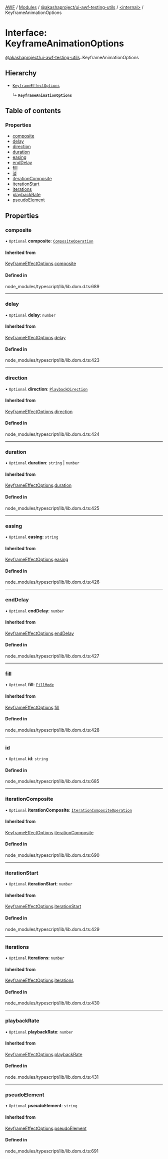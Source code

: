 [AWF](../README.md) / [Modules](../modules.md) / [@akashaproject/ui-awf-testing-utils](../modules/akashaproject_ui_awf_testing_utils.md) / [<internal\>](../modules/akashaproject_ui_awf_testing_utils._internal_.md) / KeyframeAnimationOptions

# Interface: KeyframeAnimationOptions

[@akashaproject/ui-awf-testing-utils](../modules/akashaproject_ui_awf_testing_utils.md).[<internal>](../modules/akashaproject_ui_awf_testing_utils._internal_.md).KeyframeAnimationOptions

## Hierarchy

- [`KeyframeEffectOptions`](akashaproject_ui_awf_testing_utils._internal_.KeyframeEffectOptions.md)

  ↳ **`KeyframeAnimationOptions`**

## Table of contents

### Properties

- [composite](akashaproject_ui_awf_testing_utils._internal_.KeyframeAnimationOptions.md#composite)
- [delay](akashaproject_ui_awf_testing_utils._internal_.KeyframeAnimationOptions.md#delay)
- [direction](akashaproject_ui_awf_testing_utils._internal_.KeyframeAnimationOptions.md#direction)
- [duration](akashaproject_ui_awf_testing_utils._internal_.KeyframeAnimationOptions.md#duration)
- [easing](akashaproject_ui_awf_testing_utils._internal_.KeyframeAnimationOptions.md#easing)
- [endDelay](akashaproject_ui_awf_testing_utils._internal_.KeyframeAnimationOptions.md#enddelay)
- [fill](akashaproject_ui_awf_testing_utils._internal_.KeyframeAnimationOptions.md#fill)
- [id](akashaproject_ui_awf_testing_utils._internal_.KeyframeAnimationOptions.md#id)
- [iterationComposite](akashaproject_ui_awf_testing_utils._internal_.KeyframeAnimationOptions.md#iterationcomposite)
- [iterationStart](akashaproject_ui_awf_testing_utils._internal_.KeyframeAnimationOptions.md#iterationstart)
- [iterations](akashaproject_ui_awf_testing_utils._internal_.KeyframeAnimationOptions.md#iterations)
- [playbackRate](akashaproject_ui_awf_testing_utils._internal_.KeyframeAnimationOptions.md#playbackrate)
- [pseudoElement](akashaproject_ui_awf_testing_utils._internal_.KeyframeAnimationOptions.md#pseudoelement)

## Properties

### composite

• `Optional` **composite**: [`CompositeOperation`](../modules/akashaproject_ui_awf_testing_utils._internal_.md#compositeoperation)

#### Inherited from

[KeyframeEffectOptions](akashaproject_ui_awf_testing_utils._internal_.KeyframeEffectOptions.md).[composite](akashaproject_ui_awf_testing_utils._internal_.KeyframeEffectOptions.md#composite)

#### Defined in

node_modules/typescript/lib/lib.dom.d.ts:689

___

### delay

• `Optional` **delay**: `number`

#### Inherited from

[KeyframeEffectOptions](akashaproject_ui_awf_testing_utils._internal_.KeyframeEffectOptions.md).[delay](akashaproject_ui_awf_testing_utils._internal_.KeyframeEffectOptions.md#delay)

#### Defined in

node_modules/typescript/lib/lib.dom.d.ts:423

___

### direction

• `Optional` **direction**: [`PlaybackDirection`](../modules/akashaproject_ui_awf_testing_utils._internal_.md#playbackdirection)

#### Inherited from

[KeyframeEffectOptions](akashaproject_ui_awf_testing_utils._internal_.KeyframeEffectOptions.md).[direction](akashaproject_ui_awf_testing_utils._internal_.KeyframeEffectOptions.md#direction)

#### Defined in

node_modules/typescript/lib/lib.dom.d.ts:424

___

### duration

• `Optional` **duration**: `string` \| `number`

#### Inherited from

[KeyframeEffectOptions](akashaproject_ui_awf_testing_utils._internal_.KeyframeEffectOptions.md).[duration](akashaproject_ui_awf_testing_utils._internal_.KeyframeEffectOptions.md#duration)

#### Defined in

node_modules/typescript/lib/lib.dom.d.ts:425

___

### easing

• `Optional` **easing**: `string`

#### Inherited from

[KeyframeEffectOptions](akashaproject_ui_awf_testing_utils._internal_.KeyframeEffectOptions.md).[easing](akashaproject_ui_awf_testing_utils._internal_.KeyframeEffectOptions.md#easing)

#### Defined in

node_modules/typescript/lib/lib.dom.d.ts:426

___

### endDelay

• `Optional` **endDelay**: `number`

#### Inherited from

[KeyframeEffectOptions](akashaproject_ui_awf_testing_utils._internal_.KeyframeEffectOptions.md).[endDelay](akashaproject_ui_awf_testing_utils._internal_.KeyframeEffectOptions.md#enddelay)

#### Defined in

node_modules/typescript/lib/lib.dom.d.ts:427

___

### fill

• `Optional` **fill**: [`FillMode`](../modules/akashaproject_ui_awf_testing_utils._internal_.md#fillmode)

#### Inherited from

[KeyframeEffectOptions](akashaproject_ui_awf_testing_utils._internal_.KeyframeEffectOptions.md).[fill](akashaproject_ui_awf_testing_utils._internal_.KeyframeEffectOptions.md#fill)

#### Defined in

node_modules/typescript/lib/lib.dom.d.ts:428

___

### id

• `Optional` **id**: `string`

#### Defined in

node_modules/typescript/lib/lib.dom.d.ts:685

___

### iterationComposite

• `Optional` **iterationComposite**: [`IterationCompositeOperation`](../modules/akashaproject_ui_awf_testing_utils._internal_.md#iterationcompositeoperation)

#### Inherited from

[KeyframeEffectOptions](akashaproject_ui_awf_testing_utils._internal_.KeyframeEffectOptions.md).[iterationComposite](akashaproject_ui_awf_testing_utils._internal_.KeyframeEffectOptions.md#iterationcomposite)

#### Defined in

node_modules/typescript/lib/lib.dom.d.ts:690

___

### iterationStart

• `Optional` **iterationStart**: `number`

#### Inherited from

[KeyframeEffectOptions](akashaproject_ui_awf_testing_utils._internal_.KeyframeEffectOptions.md).[iterationStart](akashaproject_ui_awf_testing_utils._internal_.KeyframeEffectOptions.md#iterationstart)

#### Defined in

node_modules/typescript/lib/lib.dom.d.ts:429

___

### iterations

• `Optional` **iterations**: `number`

#### Inherited from

[KeyframeEffectOptions](akashaproject_ui_awf_testing_utils._internal_.KeyframeEffectOptions.md).[iterations](akashaproject_ui_awf_testing_utils._internal_.KeyframeEffectOptions.md#iterations)

#### Defined in

node_modules/typescript/lib/lib.dom.d.ts:430

___

### playbackRate

• `Optional` **playbackRate**: `number`

#### Inherited from

[KeyframeEffectOptions](akashaproject_ui_awf_testing_utils._internal_.KeyframeEffectOptions.md).[playbackRate](akashaproject_ui_awf_testing_utils._internal_.KeyframeEffectOptions.md#playbackrate)

#### Defined in

node_modules/typescript/lib/lib.dom.d.ts:431

___

### pseudoElement

• `Optional` **pseudoElement**: `string`

#### Inherited from

[KeyframeEffectOptions](akashaproject_ui_awf_testing_utils._internal_.KeyframeEffectOptions.md).[pseudoElement](akashaproject_ui_awf_testing_utils._internal_.KeyframeEffectOptions.md#pseudoelement)

#### Defined in

node_modules/typescript/lib/lib.dom.d.ts:691
